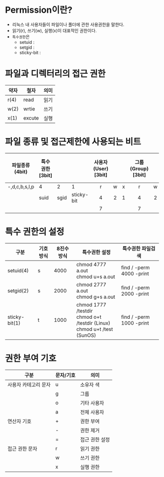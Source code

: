 # Permission이란?
* 리눅스 내 사용자들이 파일이나 폴더에 관한 사용권한을 말한다.
* 읽기(r), 쓰기(w), 실행(x)이 대표적인 권한이다.
* `특수권한`은 
    * setuid : 
    * setgid :
    * sticky-bit :



# 파일과 디렉터리의 접근 권한
| 약자 	| 철자   	| 의미 	|
|------	|--------	|------	|
| r(4) 	| read   	| 읽기 	|
| w(2) 	| wrtie  	| 쓰기 	|
| x(1) 	| excute 	| 실행 	|
# 파일 종류 및 접근제한에 사용되는 비트

| 파일종류(4bit) 	| 특수권한[3bit] 	|      	|            	| 사용자(User) [3bit] 	|   	|   	| 그룹(Group) [3bit]  	|   	|   	| 다른사용자(Other) [3bit] 	|   	|   	|   	|   	|
|----------------	|----------------	|------	|------------	|:-------------------:	|:-:	|:-:	|:-------------------:	|:-:	|:-:	|:------------------------:	|:-:	|:-:	|:-:	|:-:	|
| -,d,c,b,s,l,p  	| 4              	| 2    	| 1          	|          r          	| w 	| x 	|          r          	| w 	| x 	|             r            	| w 	| x 	| x 	| x 	|
|                	| suid           	| sgid 	| sticky-bit 	|          4          	| 2 	| 1 	|          4          	| 2 	| 1 	|             4            	| 2 	| 1 	| 1 	| 1 	|
|                	|                	|      	|            	|          7          	|   	|   	|          7          	|   	|   	|             7            	|   	|   	|   	|   	|
# 특수 권한의 설정
|    구분           | 기호방식| 8진수 방식 |                       특수권한 설정                                           	| 특수권한 파일검색                       	|
|---------------    |------	 |----------  |------------------------------------------------------------------------------	|--------------------------	|
| setuid(4)     	| s    	| 4000 	| chmod 4777 a.out<br>chmod u+s a.out                                          	| find / -perm 4000 -print 	|
| setgid(2)     	| s    	| 2000 	| chmod 2777 a.out<br>chmod g+s a.out                                          	| find / -perm 2000 -print 	|
| sticky-bit(1) 	| t    	| 1000 	| chmod 1777 /testdir<br>chmod o+t /testdir (Linux)<br>chmod u+t /test (SunOS) 	| find / -perm 1000 -print 	|

# 권한 부여 기호
|  구분                  	|  문자/기호  	|  의미            	|
|------------------------	|-------------	|------------------	|
|   사용자 카테고리 문자 	|  u          	|  소유자          	색
|                        	|  g          	|  그룹            	|
|                        	|  o          	|  기타 사용자     	|
|                        	|  a          	|  전체 사용자     	|
|   연산자 기호          	|  +          	|  권한 부여       	|
|                        	|  -          	|  권한 제거       	|
|                        	|  =          	|  접근 권한 설정  	|
|   접근 권한 문자       	|  r          	|  읽기 권한       	|
|                        	|  w          	|  쓰기 권한       	|
|                        	|  x          	|  실행 권한       	|